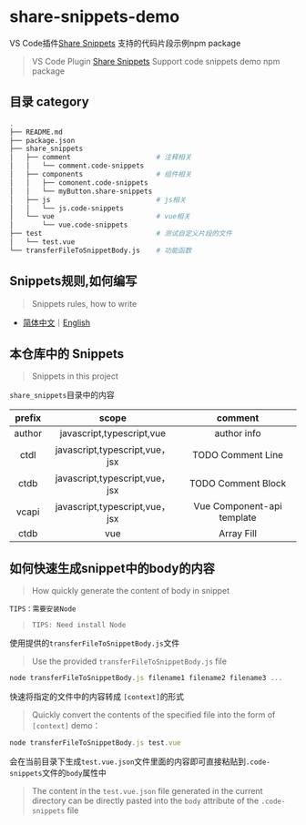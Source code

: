 # share-snippets-demo

VS Code插件[Share Snippets](https://marketplace.visualstudio.com/items?itemName=sugar.snippet&ssr=false#overview) 支持的代码片段示例npm package

>VS Code Plugin [Share Snippets](https://marketplace.visualstudio.com/items?itemName=sugar.snippet&ssr=false#overview) Support code snippets demo npm package

## 目录 category
```bash
.
├── README.md
├── package.json
├── share_snippets
│   ├── comment                     # 注释相关
│   │   └── comment.code-snippets
│   ├── components                  # 组件相关
│   │   ├── comonent.code-snippets
│   │   └── myButton.share-snippets
│   ├── js                          # js相关
│   │   └── js.code-snippets
│   └── vue                         # vue相关
│       └── vue.code-snippets
├── test                            # 测试自定义片段的文件
│   └── test.vue
└── transferFileToSnippetBody.js    # 功能函数
```
## Snippets规则,如何编写
> Snippets rules, how to write
* [简体中文](https://juejin.im/post/5d0496415188257fff23b077#heading-3)｜[English](https://code.visualstudio.com/docs/editor/userdefinedsnippets#_create-your-own-snippets)

## 本仓库中的 Snippets
>Snippets in this project

`share_snippets`目录中的内容

| prefix |             scope              |          comment           |
| :----: | :----------------------------: | :------------------------: |
| author |   javascript,typescript,vue    |        author info         |
|  ctdl  | javascript,typescript,vue，jsx |     TODO Comment Line      |
|  ctdb  | javascript,typescript,vue，jsx |     TODO Comment Block     |
| vcapi  | javascript,typescript,vue，jsx | Vue Component-api template |
|  ctdb  |              vue               |         Array Fill         |

## 如何快速生成snippet中的body的内容
>How quickly generate the content of body in snippet

`TIPS：需要安装Node`

>`TIPS: Need install Node`


使用提供的`transferFileToSnippetBody.js`文件

>Use the provided `transferFileToSnippetBody.js` file
```js
node transferFileToSnippetBody.js filename1 filename2 filename3 ...
```

快速将指定的文件中的内容转成 `[context]`的形式
>Quickly convert the contents of the specified file into the form of `[context]`
demo：
```js
node transferFileToSnippetBody.js test.vue
```
会在当前目录下生成`test.vue.json`文件里面的内容即可直接粘贴到`.code-snippets`文件的`body`属性中

>The content in the `test.vue.json` file generated in the current directory can be directly pasted into the `body` attribute of the `.code-snippets` file